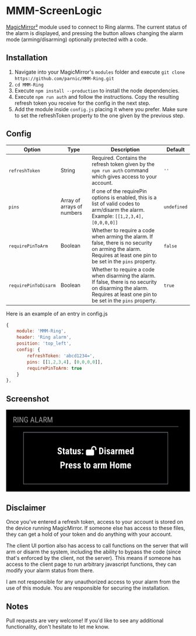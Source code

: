 # MMM-ScreenLogic

[MagicMirror²](https://github.com/MichMich/MagicMirror) module used to connect to Ring alarms. The current status of the alarm is displayed, and pressing the button allows changing the alarm mode (arming/disarming) optionally protected with a code.

## Installation

1. Navigate into your MagicMirror's `modules` folder and execute `git clone https://github.com/parnic/MMM-Ring.git`
2. `cd MMM-Ring`
3. Execute `npm install --production` to install the node dependencies.
4. Execute `npm run auth` and follow the instructions. Copy the resulting refresh token you receive for the config in the next step.
5. Add the module inside `config.js` placing it where you prefer. Make sure to set the refreshToken property to the one given by the previous step.

## Config

|Option|Type|Description|Default|
|---|---|---|---|
|`refreshToken`|String|Required. Contains the refresh token given by the `npm run auth` command which gives access to your account.|`''`|
|`pins`|Array of arrays of numbers|If one of the requirePin options is enabled, this is a list of valid codes to arm/disarm the alarm. Example: `[[1,2,3,4], [0,0,0,0]]`|`undefined`|
|`requirePinToArm`|Boolean|Whether to require a code when arming the alarm. If false, there is no security on arming the alarm. Requires at least one pin to be set in the `pins` property.|`false`|
|`requirePinToDisarm`|Boolean|Whether to require a code when disarming the alarm. If false, there is no security on disarming the alarm. Requires at least one pin to be set in the `pins` property.|`true`|

Here is an example of an entry in config.js

```js
{
    module: 'MMM-Ring',
    header: 'Ring alarm',
    position: 'top_left',
    config: {
        refreshToken: 'abcd1234=',
        pins: [[1,2,3,4], [0,0,0,0]],
        requirePinToArm: true
    }
},
```

## Screenshot

![Screenshot](/screenshot.png?raw=true "disarmed")

## Disclaimer

Once you've entered a refresh token, access to your account is stored on the device running MagicMirror. If someone else has access to these files, they can get a hold of your token and do anything with your account.

The client UI portion also has access to call functions on the server that will arm or disarm the system, including the ability to bypass the code (since that's enforced by the client, not the server). This means if someone has access to the client page to run arbitrary javascript functions, they can modify your alarm status from there.

I am not responsible for any unauthorized access to your alarm from the use of this module. You are responsible for securing the installation.

## Notes

Pull requests are very welcome! If you'd like to see any additional functionality, don't hesitate to let me know.
